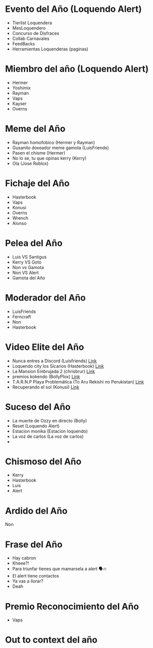 # Evento del Año (Loquendo Alert)
- Tierlist Loquendera
-  MesLoquendero
-  Concurso de Disfraces
- Collab Carnavales
- FeedBacks
- Herramientas Loquenderas (paginas)

# Miembro del año (Loquendo Alert)
 - Hermer
 - Yoshimix
 - Rayman
 - Vaps
 - Kayser
 - Overns
 
  # Meme del Año
  - Rayman homofobico (Hermer y Rayman)
  - Gusanito doxeador meme gamota (LuisFriends)
  - Pasen el chisme (Hermer)
  - No lo se, tu que opinas kerry (Kerry)
  - Ola (Jose Roblox)

  # Fichaje del Año
- Hasterbook
- Vaps
- Konusi
- Overns
- Wrench
- Alonso

# Pelea del Año
- Luis VS Santigus
- Kerry VS Goto
- Non vs Gamota
- Non VS Alert
- Gamota del Año

# Moderador del Año
- LuisFriends 
- Ferncraft
- Non
- Hasterbook

# Video Elite del Año
- Nunca entres a Discord (Luisfriends) [Link](https://youtu.be/IcTwJslelCQ)
- Loquendo city los Sicarios (Hasterbook) [Link](https://youtu.be/mf9Slhs2Be4)
- La Mansion Embrujada 2 (chrisbrur) [Link](https://youtu.be/i3qj_TRL89Y)
- premios kokendo (BollyPlox) [Link](https://youtu.be/aWiXFvNDWXM)
- T.A.R.N.P Playa Problemática (To Aru Rekishi no Perukistan) [Link](https://youtu.be/B7P_QkGEnGw)
- Recuperando el sol (Konusi) [Link](https://youtu.be/GKepPL5l_OE)

# Suceso del Año
- La muerte de Ozzy en directo (Bolly)
- Reset (Loquendo Alert)
- Estacion monika (Estacion loquendo)
- La voz de carlos (La voz de carlos)
- 

# Chismoso del Año
- Kerry
- Hasterbook
- Luis
- Alert

# Ardido del Año
Non

# Frase del Año
- Hay cabron
- Kheee?!
- Para triunfar tienes que mamarsela a alert 🗣️🔥
- El alert tiene contactos
- Ya vas a llorar? 
- Deah

# Premio Reconocimiento del Año
- Vaps
  
# Out to context del año

